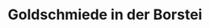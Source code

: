 ---
title: "Goldschmiede in der Borstei"
url: /muenchen/goldschmiede-in-der-borstei/
shop: Schmuck
---
